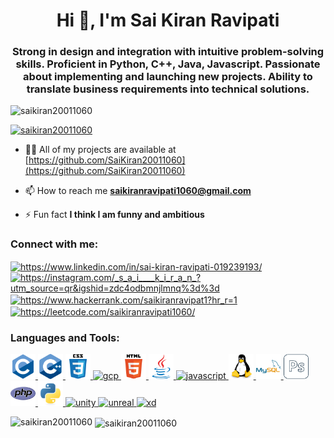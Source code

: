 <h1 align="center">Hi 👋, I'm Sai Kiran Ravipati</h1>
<h3 align="center">Strong in design and integration with intuitive problem-solving skills. Proficient in Python, C++, Java, Javascript. Passionate about implementing and launching new projects. Ability to translate business requirements into technical solutions.</h3>

<p align="left"> <img src="https://komarev.com/ghpvc/?username=saikiran20011060&label=Profile%20views&color=0e75b6&style=flat" alt="saikiran20011060" /> </p>

<p align="left"> <a href="https://github.com/ryo-ma/github-profile-trophy"><img src="https://github-profile-trophy.vercel.app/?username=saikiran20011060" alt="saikiran20011060" /></a> </p>

- 👨‍💻 All of my projects are available at [https://github.com/SaiKiran20011060](https://github.com/SaiKiran20011060)

- 📫 How to reach me **saikiranravipati1060@gmail.com**

- ⚡ Fun fact **I think I am funny and ambitious**

<h3 align="left">Connect with me:</h3>
<p align="left">
<a href="https://www.linkedin.com/in/sai-kiran-ravipati-019239193/" target="blank"><img align="center" src="https://raw.githubusercontent.com/rahuldkjain/github-profile-readme-generator/master/src/images/icons/Social/linked-in-alt.svg" alt="https://www.linkedin.com/in/sai-kiran-ravipati-019239193/" height="30" width="40" /></a>
<a href="https://www.instagram.com/_sai___kiran_/" target="blank"><img align="center" src="https://raw.githubusercontent.com/rahuldkjain/github-profile-readme-generator/master/src/images/icons/Social/instagram.svg" alt="https://instagram.com/_s_a_i____k_i_r_a_n_?utm_source=qr&igshid=zdc4odbmnjlmnq%3d%3d" height="30" width="40" /></a>
<a href="https://www.hackerrank.com/profile/saikiranravipat1" target="blank"><img align="center" src="https://raw.githubusercontent.com/rahuldkjain/github-profile-readme-generator/master/src/images/icons/Social/hackerrank.svg" alt="https://www.hackerrank.com/saikiranravipat1?hr_r=1" height="30" width="40" /></a>
<a href="https://leetcode.com/u/saikiranravipati1060/" target="blank"><img align="center" src="https://raw.githubusercontent.com/rahuldkjain/github-profile-readme-generator/master/src/images/icons/Social/leet-code.svg" alt="https://leetcode.com/saikiranravipati1060/" height="30" width="40" /></a>
</p>

<h3 align="left">Languages and Tools:</h3>
<p align="left"> <a href="https://www.cprogramming.com/" target="_blank" rel="noreferrer"> <img src="https://raw.githubusercontent.com/devicons/devicon/master/icons/c/c-original.svg" alt="c" width="40" height="40"/> </a> <a href="https://www.w3schools.com/cpp/" target="_blank" rel="noreferrer"> <img src="https://raw.githubusercontent.com/devicons/devicon/master/icons/cplusplus/cplusplus-original.svg" alt="cplusplus" width="40" height="40"/> </a> <a href="https://www.w3schools.com/css/" target="_blank" rel="noreferrer"> <img src="https://raw.githubusercontent.com/devicons/devicon/master/icons/css3/css3-original-wordmark.svg" alt="css3" width="40" height="40"/> </a> <a href="https://cloud.google.com" target="_blank" rel="noreferrer"> <img src="https://www.vectorlogo.zone/logos/google_cloud/google_cloud-icon.svg" alt="gcp" width="40" height="40"/> </a> <a href="https://www.w3.org/html/" target="_blank" rel="noreferrer"> <img src="https://raw.githubusercontent.com/devicons/devicon/master/icons/html5/html5-original-wordmark.svg" alt="html5" width="40" height="40"/> </a> <a href="https://www.java.com" target="_blank" rel="noreferrer"> <img src="https://raw.githubusercontent.com/devicons/devicon/master/icons/java/java-original.svg" alt="java" width="40" height="40"/> </a> <a href="https://developer.mozilla.org/en-US/docs/Web/JavaScript" target="_blank" rel="noreferrer"> <img src="https://encrypted-tbn0.gstatic.com/images?q=tbn:ANd9GcTQ4qe-TiNdb7kONl0a1C3a1R3H9TPWKSJeGg&s" alt="javascript" width="40" height="40"/> </a> <a href="https://www.linux.org/" target="_blank" rel="noreferrer"> <img src="https://raw.githubusercontent.com/devicons/devicon/master/icons/linux/linux-original.svg" alt="linux" width="40" height="40"/> </a> <a href="https://www.mysql.com/" target="_blank" rel="noreferrer"> <img src="https://raw.githubusercontent.com/devicons/devicon/master/icons/mysql/mysql-original-wordmark.svg" alt="mysql" width="40" height="40"/> </a> <a href="https://www.photoshop.com/en" target="_blank" rel="noreferrer"> <img src="https://raw.githubusercontent.com/devicons/devicon/master/icons/photoshop/photoshop-line.svg" alt="photoshop" width="40" height="40"/> </a> <a href="https://www.php.net" target="_blank" rel="noreferrer"> <img src="https://raw.githubusercontent.com/devicons/devicon/master/icons/php/php-original.svg" alt="php" width="40" height="40"/> </a> <a href="https://www.python.org" target="_blank" rel="noreferrer"> <img src="https://raw.githubusercontent.com/devicons/devicon/master/icons/python/python-original.svg" alt="python" width="40" height="40"/> </a> <a href="https://unity.com/" target="_blank" rel="noreferrer"> <img src="https://www.vectorlogo.zone/logos/unity3d/unity3d-icon.svg" alt="unity" width="40" height="40"/> </a> <a href="https://unrealengine.com/" target="_blank" rel="noreferrer"> <img src="https://encrypted-tbn0.gstatic.com/images?q=tbn:ANd9GcQhPftuKPEqskRCfpWQeOQlBAI9ZgxXfOvr3w&s" alt="unreal" width="40" height="40"/> </a> <a href="https://www.adobe.com/products/xd.html" target="_blank" rel="noreferrer"> <img src="https://cdn.worldvectorlogo.com/logos/adobe-xd.svg" alt="xd" width="40" height="40"/> </a> </p>

<p><img align="left" src="https://github-readme-stats.vercel.app/api/top-langs?username=saikiran20011060&show_icons=true&locale=en&layout=compact" alt="saikiran20011060" /></p>

<p>&nbsp;<img align="center" src="https://github-readme-stats.vercel.app/api?username=saikiran20011060&show_icons=true&locale=en" alt="saikiran20011060" /></p>
